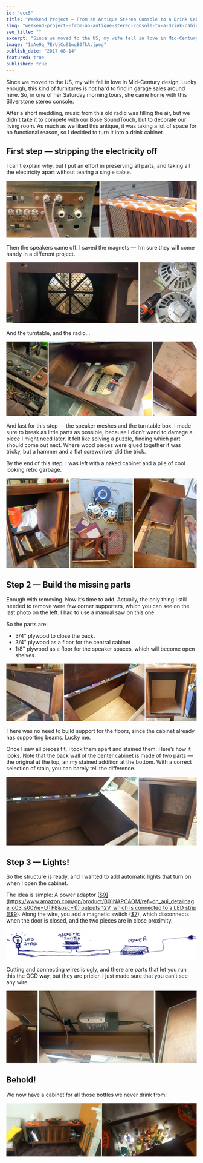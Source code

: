 ```yaml
---
id: "ecc5"
title: "Weekend Project — From an Antique Stereo Console to a Drink Cabinet"
slug: "weekend-project--from-an-antique-stereo-console-to-a-drink-cabinet"
seo_title: ""
excerpt: "Since we moved to the US, my wife fell in love in Mid-Century design. Lucky enough, this kind of furnitures is not hard to find in garage…"
image: "1aAe9q_7ErUjCu91wqB0fkA.jpeg"
publish_date: "2017-08-14"
featured: true
published: true
---
```


Since we moved to the US, my wife fell in love in Mid-Century design. Lucky enough, this kind of furnitures is not hard to find in garage sales around here. So, in one of her Saturday morning tours, she came home with this Silverstone stereo console:

After a short meddling, music from this old radio was filling the air, but we didn’t take it to compete with our Bose SoundTouch, but to decorate our living room. As much as we liked this antique, it was taking a lot of space for no functional reason, so I decided to turn it into a drink cabinet.

## First step — stripping the electricity off

I can’t explain why, but I put an effort in preserving all parts, and taking all the electricity apart without tearing a single cable.

![](./1KTVAHcwJW8y_A2oBtLpn2g.jpeg)

Then the speakers came off. I saved the magnets — I’m sure they will come handy in a different project.

![](./18DuXEekYkFOVCXuztZa2Uw.jpeg)

And the turntable, and the radio…

![](./1uTkdi8Or3sK4jKvmQVOCEg.jpeg)

And last for this step — the speaker meshes and the turntable box. I made sure to break as little parts as possible, because I didn’t wand to damage a piece I might need later. It felt like solving a puzzle, finding which part should come out next. Where wood pieces were glued together it was tricky, but a hammer and a flat screwdriver did the trick.

By the end of this step, I was left with a naked cabinet and a pile of cool looking retro garbage.

![](./1JEFwh9yzK46vojLFuds8nA.jpeg)

## Step 2 — Build the missing parts

Enough with removing. Now it’s time to add. Actually, the only thing I still needed to remove were few corner supporters, which you can see on the last photo on the left. I had to use a manual saw on this one.

So the parts are:

* 3/4" plywood to close the back.
* 3/4" plywood as a floor for the central cabinet
* 1/8" plywood as a floor for the speaker spaces, which will become open shelves.

![](./1PBlJ8uoNPc9SzgampHwP2g.jpeg)

There was no need to build support for the floors, since the cabinet already has supporting beams. Lucky me.

Once I saw all pieces fit, I took them apart and stained them. Here’s how it looks. Note that the back wall of the center cabinet is made of two parts — the original at the top, an my stained addition at the bottom. With a correct selection of stain, you can barely tell the difference.

![](./1I5uPT1asqR6Nvt2P_LLklg.jpeg)

## Step 3 — Lights!

So the structure is ready, and I wanted to add automatic lights that turn on when I open the cabinet.

The idea is simple: A power adaptor ([$9](https://www.amazon.com/gp/product/B01NAPCAOM/ref=oh_aui_detailpage_o03_s00?ie=UTF8&psc=1)) outputs 12V, which is connected to a LED strip ([$9](https://www.amazon.com/gp/product/B01K6MQNHU/ref=oh_aui_detailpage_o03_s00?ie=UTF8&psc=1)). Along the wire, you add a magnetic switch ([$7](https://www.amazon.com/gp/product/B0009SUF08/ref=oh_aui_detailpage_o09_s00?ie=UTF8&psc=1)), which disconnects when the door is closed, and the two pieces are in close proximity.

![](./1BZuPKfl1769819NGpbNasA.jpeg)

Cutting and connecting wires is ugly, and there are parts that let you run this the OCD way, but they are pricier. I just made sure that you can’t see any wire.

![](./1fWdhI3XWNRQd0uwrQZ2WHg.jpeg)

## Behold!

We now have a cabinet for all those bottles we never drink from!

![](./14f991zvhu4wsRz7Ba8rLEA.jpeg)